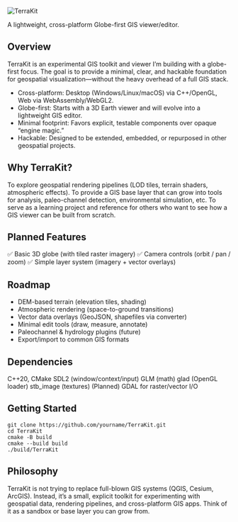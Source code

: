 ﻿![TerraKit](https://github.com/Robertcsollei/TerraKit/blob/main/resources/TerraKit.png=162x64)

A lightweight, cross-platform Globe-first GIS viewer/editor.

## Overview

TerraKit is an experimental GIS toolkit and viewer I’m building with a globe-first focus. The goal is to provide a minimal, clear, and hackable foundation for geospatial visualization—without the heavy overhead of a full GIS stack.

- Cross-platform: Desktop (Windows/Linux/macOS) via C++/OpenGL, Web via WebAssembly/WebGL2.
- Globe-first: Starts with a 3D Earth viewer and will evolve into a lightweight GIS editor.
- Minimal footprint: Favors explicit, testable components over opaque “engine magic.”
- Hackable: Designed to be extended, embedded, or repurposed in other geospatial projects.

## Why TerraKit?

To explore geospatial rendering pipelines (LOD tiles, terrain shaders, atmospheric effects).
To provide a GIS base layer that can grow into tools for analysis, paleo-channel detection, environmental simulation, etc.
To serve as a learning project and reference for others who want to see how a GIS viewer can be built from scratch.

## Planned Features

✅ Basic 3D globe (with tiled raster imagery)
✅ Camera controls (orbit / pan / zoom)
✅ Simple layer system (imagery + vector overlays)

## Roadmap

 - DEM-based terrain (elevation tiles, shading)
 - Atmospheric rendering (space-to-ground transitions)
 - Vector data overlays (GeoJSON, shapefiles via converter)
 - Minimal edit tools (draw, measure, annotate)
 - Paleochannel & hydrology plugins (future)
 - Export/import to common GIS formats

## Dependencies

C++20, CMake
SDL2 (window/context/input)
GLM (math)
glad (OpenGL loader)
stb_image (textures)
(Planned) GDAL for raster/vector I/O

## Getting Started
```
git clone https://github.com/yourname/TerraKit.git
cd TerraKit
cmake -B build
cmake --build build
./build/TerraKit
```

## Philosophy


TerraKit is not trying to replace full-blown GIS systems (QGIS, Cesium, ArcGIS). Instead, it’s a small, explicit toolkit for experimenting with geospatial data, rendering pipelines, and cross-platform GIS apps. Think of it as a sandbox or base layer you can grow from.
